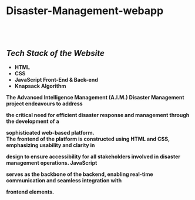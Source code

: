 # Disaster-Management-webapp
<h1 align="center"><b> <b></h1>
<!-- <h1 align="center"><a href='https://tianmeds.github.io/ExpressEat/'>Express Eat</a></h1>
<p align="center">This is my Recipe Website that I developed. </p> -->
<br>
  <h2><em>Tech Stack of the Website</em></h2>
<ul>
  <li>HTML</li>
  <li>CSS</li>
  <li>JavaScript Front-End & Back-end</li>
  <li>Knapsack Algorithm</li>
</ul>
<p>The Advanced Intelligence Management (A.I.M.) Disaster Management project endeavours to address 

the critical need for efficient disaster response and management through the development of a 

sophisticated web-based platform.<br>The frontend of the platform is constructed using HTML and CSS, emphasizing usability and clarity in 

design to ensure accessibility for all stakeholders involved in disaster management operations. JavaScript 

serves as the backbone of the backend, enabling real-time communication and seamless integration with 

frontend elements.</p>
